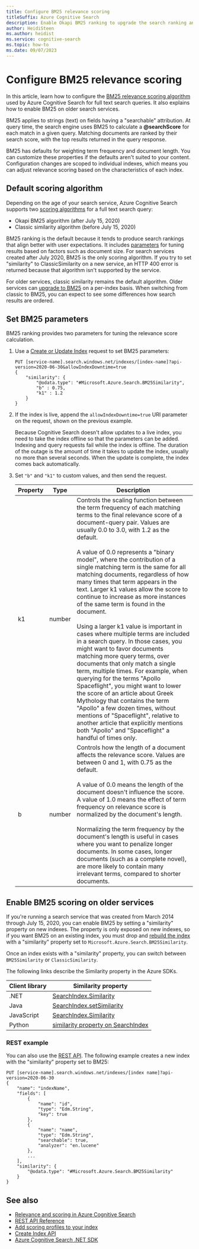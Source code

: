 ```yaml
---
title: Configure BM25 relevance scoring
titleSuffix: Azure Cognitive Search
description: Enable Okapi BM25 ranking to upgrade the search ranking and relevance behavior on older Azure Search services.
author: HeidiSteen
ms.author: heidist
ms.service: cognitive-search
ms.topic: how-to
ms.date: 09/07/2023
---
```


# Configure BM25 relevance scoring

In this article, learn how to configure the [BM25 relevance scoring algorithm](https://en.wikipedia.org/wiki/Okapi_BM25) used by Azure Cognitive Search for full text search queries. It also explains how to enable BM25 on older search services.

BM25 applies to strings (text) on fields having a "searchable" attribution. At query time, the search engine uses BM25 to calculate a **@searchScore** for each match in a given query. Matching documents are ranked by their search score, with the top results returned in the query response.

BM25 has defaults for weighting term frequency and document length. You can customize these properties if the defaults aren't suited to your content. Configuration changes are scoped to individual indexes, which means you can adjust relevance scoring based on the characteristics of each index.

## Default scoring algorithm

Depending on the age of your search service, Azure Cognitive Search supports two [scoring algorithms](index-similarity-and-scoring.md) for a full text search query:

+ Okapi BM25 algorithm (after July 15, 2020)
+ Classic similarity algorithm (before July 15, 2020)

BM25 ranking is the default because it tends to produce search rankings that align better with user expectations. It includes [parameters](#set-bm25-parameters) for tuning results based on factors such as document size. For search services created after July 2020, BM25 is the only scoring algorithm. If you try to set "similarity" to ClassicSimilarity on a new service, an HTTP 400 error is returned because that algorithm isn't supported by the service.

For older services, classic similarity remains the default algorithm. Older services can [upgrade to BM25](#enable-bm25-scoring-on-older-services) on a per-index basis. When switching from classic to BM25, you can expect to see some differences how search results are ordered.

## Set BM25 parameters

BM25 ranking provides two parameters for tuning the relevance score calculation. 

1. Use a [Create or Update Index](/rest/api/searchservice/create-index) request to set BM25 parameters:

    ```http
    PUT [service-name].search.windows.net/indexes/[index-name]?api-version=2020-06-30&allowIndexDowntime=true
    {
        "similarity": {
            "@odata.type": "#Microsoft.Azure.Search.BM25Similarity",
            "b" : 0.75,
            "k1" : 1.2
        }
    }
    ```

1. If the index is live, append the `allowIndexDowntime=true` URI parameter on the request, shown on the previous example.

   Because Cognitive Search doesn't allow updates to a live index, you need to take the index offline so that the parameters can be added. Indexing and query requests fail while the index is offline. The duration of the outage is the amount of time it takes to update the index, usually no more than several seconds. When the update is complete, the index comes back automatically.

1. Set `"b"` and `"k1"` to custom values, and then send the request.

    | Property | Type | Description |
    |----------|------|-------------|
    | k1 | number | Controls the scaling function between the term frequency of each matching terms to the final relevance score of a document-query pair. Values are usually 0.0 to 3.0, with 1.2 as the default. </br></br>A value of 0.0 represents a "binary model", where the contribution of a single matching term is the same for all matching documents, regardless of how many times that term appears in the text. Larger k1 values allow the score to continue to increase as more instances of the same term is found in the document. </br></br>Using a larger k1 value is important in cases where multiple terms are included in a search query. In those cases, you might want to favor documents matching more query terms, over documents that only match a single term, multiple times. For example, when querying for the terms "Apollo Spaceflight", you might want to lower the score of an article about Greek Mythology that contains the term "Apollo" a few dozen times, without mentions of "Spaceflight", relative to another article that explicitly mentions both "Apollo" and "Spaceflight" a handful of times only. |
    | b | number | Controls how the length of a document affects the relevance score. Values are between 0 and 1, with 0.75 as the default. </br></br>A value of 0.0 means the length of the document doesn't influence the score. A value of 1.0 means the effect of term frequency on relevance score is normalized by the document's length. </br></br>Normalizing the term frequency by the document's length is useful in cases where you want to penalize longer documents. In some cases, longer documents (such as a complete novel), are more likely to contain many irrelevant terms, compared to shorter documents. |

## Enable BM25 scoring on older services

If you're running a search service that was created from March 2014 through July 15, 2020, you can enable BM25 by setting a "similarity" property on new indexes. The property is only exposed on new indexes, so if you want BM25 on an existing index, you must drop and [rebuild the index](search-howto-reindex.md) with a "similarity" property set to `Microsoft.Azure.Search.BM25Similarity`.

Once an index exists with a "similarity" property, you can switch between `BM25Similarity` or `ClassicSimilarity`. 

The following links describe the Similarity property in the Azure SDKs. 

| Client library | Similarity property |
|----------------|---------------------|
| .NET  | [SearchIndex.Similarity](/dotnet/api/azure.search.documents.indexes.models.searchindex.similarity) |
| Java | [SearchIndex.setSimilarity](/java/api/com.azure.search.documents.indexes.models.searchindex.setsimilarity) |
| JavaScript | [SearchIndex.Similarity](/javascript/api/@azure/search-documents/searchindex#similarity) |
| Python | [similarity property on SearchIndex](/python/api/azure-search-documents/azure.search.documents.indexes.models.searchindex) |

### REST example

You can also use the [REST API](/rest/api/searchservice/create-index). The following example creates a new index with the "similarity" property set to BM25:

```http
PUT [service-name].search.windows.net/indexes/[index name]?api-version=2020-06-30
{
    "name": "indexName",
    "fields": [
        {
            "name": "id",
            "type": "Edm.String",
            "key": true
        },
        {
            "name": "name",
            "type": "Edm.String",
            "searchable": true,
            "analyzer": "en.lucene"
        },
        ...
    ],
    "similarity": {
        "@odata.type": "#Microsoft.Azure.Search.BM25Similarity"
    }
}
```

## See also  

+ [Relevance and scoring in Azure Cognitive Search](index-similarity-and-scoring.md)
+ [REST API Reference](/rest/api/searchservice/)
+ [Add scoring profiles to your index](index-add-scoring-profiles.md)
+ [Create Index API](/rest/api/searchservice/create-index)
+ [Azure Cognitive Search .NET SDK](/dotnet/api/overview/azure/search)
